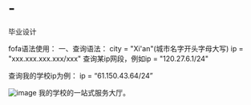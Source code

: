 # -
毕业设计

fofa语法使用：
一、查询语法：
city = "Xi'an"(城市名字开头字母大写)
ip = "xxx.xxx.xxx.xxx/xxx" 查询某ip网段，例如ip = "120.27.6.1/24"

查询我的学校ip为例：
ip = “61.150.43.64/24”

![image](https://user-images.githubusercontent.com/102145867/160078735-9c4dc412-392e-4dc9-a93d-fe55704c3d3b.png)
我的学校的一站式服务大厅。
